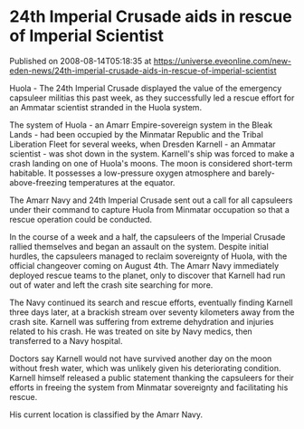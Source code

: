 # 24th Imperial Crusade aids in rescue of Imperial Scientist
Published on 2008-08-14T05:18:35 at https://universe.eveonline.com/new-eden-news/24th-imperial-crusade-aids-in-rescue-of-imperial-scientist

Huola - The 24th Imperial Crusade displayed the value of the emergency capsuleer militias this past week, as they successfully led a rescue effort for an Ammatar scientist stranded in the Huola system.

The system of Huola - an Amarr Empire-sovereign system in the Bleak Lands - had been occupied by the Minmatar Republic and the Tribal Liberation Fleet for several weeks, when Dresden Karnell - an Ammatar scientist - was shot down in the system. Karnell's ship was forced to make a crash landing on one of Huola's moons. The moon is considered short-term habitable. It possesses a low-pressure oxygen atmosphere and barely-above-freezing temperatures at the equator.

The Amarr Navy and 24th Imperial Crusade sent out a call for all capsuleers under their command to capture Huola from Minmatar occupation so that a rescue operation could be conducted.

In the course of a week and a half, the capsuleers of the Imperial Crusade rallied themselves and began an assault on the system. Despite initial hurdles, the capsuleers managed to reclaim sovereignty of Huola, with the official changeover coming on August 4th. The Amarr Navy immediately deployed rescue teams to the planet, only to discover that Karnell had run out of water and left the crash site searching for more.

The Navy continued its search and rescue efforts, eventually finding Karnell three days later, at a brackish stream over seventy kilometers away from the crash site. Karnell was suffering from extreme dehydration and injuries related to his crash. He was treated on site by Navy medics, then transferred to a Navy hospital.

Doctors say Karnell would not have survived another day on the moon without fresh water, which was unlikely given his deteriorating condition. Karnell himself released a public statement thanking the capsuleers for their efforts in freeing the system from Minmatar sovereignty and facilitating his rescue.

His current location is classified by the Amarr Navy.
